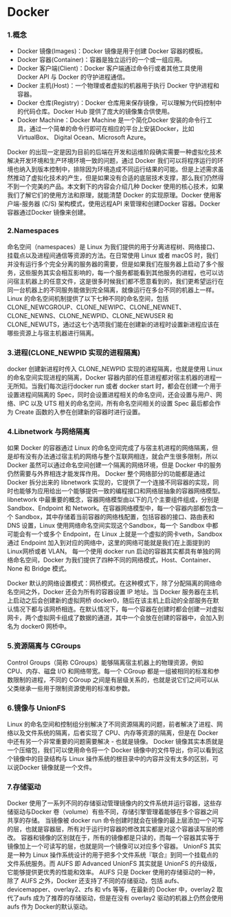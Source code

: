 # Docker

### 1.概念

- Docker 镜像(Images)：Docker 镜像是用于创建 Docker 容器的模板。
- Docker 容器(Container)：容器是独立运行的一个或一组应用。
- Docker 客户端(Client)：Docker 客户端通过命令行或者其他工具使用 Docker API 与 Docker 的守护进程通信。
- Docker 主机(Host)：一个物理或者虚拟的机器用于执行 Docker 守护进程和容器。
- Docker 仓库(Registry)：Docker 仓库用来保存镜像，可以理解为代码控制中的代码仓库。Docker Hub 提供了庞大的镜像集合供使用。
- Docker Machine：Docker Machine 是一个简化Docker 安装的命令行工具，通过一个简单的命令行即可在相应的平台上安装Docker，比如VirtualBox、 Digital Ocean、Microsoft Azure。

Docker 的出现一定是因为目前的后端在开发和运维阶段确实需要一种虚拟化技术解决开发环境和生产环境环境一致的问题，通过 Docker 我们可以将程序运行的环境也纳入到版本控制中，排除因为环境造成不同运行结果的可能。但是上述需求虽然推动了虚拟化技术的产生，但是如果没有合适的底层技术支撑，那么我们仍然得不到一个完美的产品。本文剩下的内容会介绍几种 Docker 使用的核心技术，如果我们了解它们的使用方法和原理，就能清楚 Docker 的实现原理。Docker 使用客户端-服务器 (C/S) 架构模式，使用远程API 来管理和创建Docker 容器。Docker 容器通过Docker 镜像来创建。

### 2.Namespaces

命名空间（namespaces）是 Linux 为我们提供的用于分离进程树、网络接口、挂载点以及进程间通信等资源的方法。在日常使用 Linux 或者 macOS 时，我们并没有运行多个完全分离的服务器的需要，但是如果我们在服务器上启动了多个服务，这些服务其实会相互影响的，每一个服务都能看到其他服务的进程，也可以访问宿主机器上的任意文件，这是很多时候我们都不愿意看到的，我们更希望运行在同一台机器上的不同服务能做到完全隔离，就像运行在多台不同的机器上一样。 Linux 的命名空间机制提供了以下七种不同的命名空间，包括 CLONE_NEWCGROUP、CLONE_NEWIPC、CLONE_NEWNET、CLONE_NEWNS、CLONE_NEWPID、CLONE_NEWUSER 和 CLONE_NEWUTS，通过这七个选项我们能在创建新的进程时设置新进程应该在哪些资源上与宿主机器进行隔离。

### 3.进程(CLONE_NEWPID 实现的进程隔离)

docker 创建新进程时传入 CLONE_NEWPID 实现的进程隔离，也就是使用 Linux 的命名空间实现进程的隔离，Docker 容器内部的任意进程都对宿主机器的进程一无所知。当我们每次运行docker run 或者 docker start 时，都会在创建一个用于设置进程间隔离的 Spec，同时会设置进程相关的命名空间，还会设置与用户、网络、IPC 以及 UTS 相关的命名空间，所有命名空间相关的设置 Spec 最后都会作为 Create 函数的入参在创建新的容器时进行设置。

### 4.Libnetwork 与网络隔离

如果 Docker 的容器通过 Linux 的命名空间完成了与宿主机进程的网络隔离，但是却有没有办法通过宿主机的网络与整个互联网相连，就会产生很多限制，所以 Docker 虽然可以通过命名空间创建一个隔离的网络环境，但是 Docker 中的服务仍然需要与外界相连才能发挥作用。 Docker 整个网络部分的功能都是通过 Docker 拆分出来的 libnetwork 实现的，它提供了一个连接不同容器的实现，同时也能够为应用给出一个能够提供一致的编程接口和网络层抽象的容器网络模型。 libnetwork 中最重要的概念，容器网络模型由以下的几个主要组件组成，分别是 Sandbox、Endpoint 和 Network。在容器网络模型中，每一个容器内部都包含一个 Sandbox，其中存储着当前容器的网络栈配置，包括容器的接口、路由表和 DNS 设置，Linux 使用网络命名空间实现这个Sandbox，每一个 Sandbox 中都可能会有一个或多个 Endpoint，在 Linux 上就是一个虚拟的网卡veth，Sandbox 通过 Endpoint 加入到对应的网络中，这里的网络可能就是我们在上面提到的 Linux网桥或者 VLAN。 每一个使用 docker run 启动的容器其实都具有单独的网络命名空间，Docker 为我们提供了四种不同的网络模式，Host、Container、None 和 Bridge 模式。

Docker 默认的网络设置模式：网桥模式。在这种模式下，除了分配隔离的网络命名空间之外，Docker 还会为所有的容器设置 IP 地址。当 Docker 服务器在主机上启动之后会创建新的虚拟网桥 docker0，随后在该主机上启动的全部服务在默认情况下都与该网桥相连。在默认情况下，每一个容器在创建时都会创建一对虚拟网卡，两个虚拟网卡组成了数据的通道，其中一个会放在创建的容器中，会加入到名为 docker0 网桥中。

### 5.资源隔离与 CGroups

Control Groups（简称 CGroups）能够隔离宿主机器上的物理资源，例如 CPU、内存、磁盘 I/O 和网络带宽。每一个 CGroup 都是一组被相同的标准和参数限制的进程，不同的 CGroup 之间是有层级关系的，也就是说它们之间可以从父类继承一些用于限制资源使用的标准和参数。

### 6.镜像与 UnionFS

Linux 的命名空间和控制组分别解决了不同资源隔离的问题，前者解决了进程、网络以及文件系统的隔离，后者实现了 CPU、内存等资源的隔离，但是在 Docker 中还有另一个非常重要的问题需要解决 - 也就是镜像。 Docker 镜像其实本质就是一个压缩包，我们可以使用命令将一个 Docker 镜像中的文件导出，你可以看到这个镜像中的目录结构与 Linux 操作系统的根目录中的内容并没有太多的区别，可以说Docker 镜像就是一个文件。

### 7.存储驱动

Docker 使用了一系列不同的存储驱动管理镜像内的文件系统并运行容器，这些存储驱动与Docker 卷（volume）有些不同，存储引擎管理着能够在多个容器之间共享的存储。 当镜像被 docker run 命令创建时就会在镜像的最上层添加一个可写的层，也就是容器层，所有对于运行时容器的修改其实都是对这个容器读写层的修改。 容器和镜像的区别就在于，所有的镜像都是只读的，而每一个容器其实等于镜像加上一个可读写的层，也就是同一个镜像可以对应多个容器。 UnionFS 其实是一种为 Linux 操作系统设计的用于把多个文件系统『联合』到同一个挂载点的文件系统服务。而 AUFS 即 Advanced UnionFS 其实就是 UnionFS 的升级版，它能够提供更优秀的性能和效率。 AUFS 只是 Docker 使用的存储驱动的一种，除了 AUFS 之外，Docker 还支持了不同的存储驱动，包括 aufs、devicemapper、overlay2、zfs 和 vfs 等等，在最新的 Docker 中，overlay2 取代了aufs 成为了推荐的存储驱动，但是在没有 overlay2 驱动的机器上仍然会使用 aufs 作为 Docker的默认驱动。